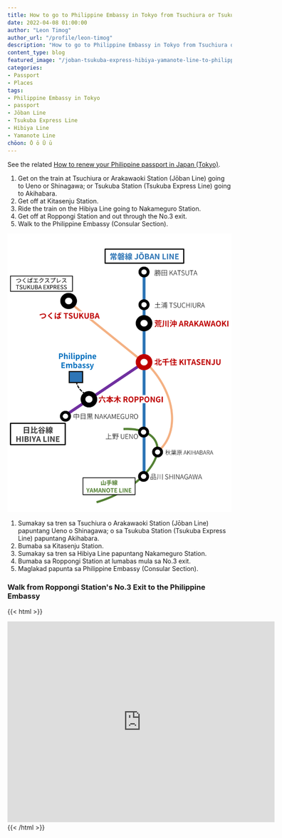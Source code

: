 ```yaml
---
title: How to go to Philippine Embassy in Tokyo from Tsuchiura or Tsukuba in Ibaraki
date: 2022-04-08 01:00:00
author: "Leon Timog"
author_url: "/profile/leon-timog"
description: "How to go to Philippine Embassy in Tokyo from Tsuchiura or Tsukuba using the Jōban Line or the Tsukuba Express Line"
content_type: blog
featured_image: "/joban-tsukuba-express-hibiya-yamanote-line-to-philippine-embassy-tokyo.png"
categories:
- Passport
- Places
tags:
- Philippine Embassy in Tokyo
- passport
- Jōban Line
- Tsukuba Express Line
- Hibiya Line
- Yamanote Line
chōon: Ō ō Ū ū
---
```

See the related [How to renew your Philippine passport in Japan (Tokyo)](https://timog.org/how-to-renew-philippine-passport-in-japan-tokyo/).

1. Get on the train at Tsuchiura or Arakawaoki Station (Jōban Line) going to Ueno or Shinagawa; or Tsukuba Station (Tsukuba Express Line) going to Akihabara.
2. Get off at Kitasenju Station.
3. Ride the train on the Hibiya Line going to Nakameguro Station.
4. Get off at Roppongi Station and out through the No.3 exit.
5. Walk to the Philippine Embassy (Consular Section).

![Jōban Line or the Tsukuba Express Line to Hibiya Line](joban-tsukuba-express-hibiya-yamanote-line-to-philippine-embassy-tokyo.png "From either Jōban or Tsukuba Express Line, get off at Kitasenju and change to the Hibiya Line going to Nakameguro.")

1. Sumakay sa tren sa Tsuchiura o Arakawaoki Station (Jōban Line) papuntang Ueno o Shinagawa; o sa Tsukuba Station (Tsukuba Express Line) papuntang Akihabara.
2. Bumaba sa Kitasenju Station.
3. Sumakay sa tren sa Hibiya Line papuntang Nakameguro Station.
4. Bumaba sa Roppongi Station at lumabas mula sa No.3 exit.
5. Maglakad papunta sa Philippine Embassy (Consular Section).

### Walk from Roppongi Station's No.3 Exit to the Philippine Embassy

{{< html >}}<div class="map">
<iframe src="https://www.google.com/maps/embed?pb=!1m25!1m12!1m3!1d2805.748592312223!2d139.73469905975915!3d35.66150402285431!2m3!1f0!2f0!3f0!3m2!1i1024!2i768!4f13.1!4m10!3e2!4m3!3m2!1d35.662945199999996!2d139.7319952!4m4!1s0x60188b9e9de55555%3A0xd5260d0a2dd31685!3m2!1d35.6597949!2d139.73543379999998!5e0!3m2!1sen!2sjp!4v1649394294457!5m2!1sen!2sjp" width="600" height="450" style="border:0;" allowfullscreen="" loading="lazy" referrerpolicy="no-referrer-when-downgrade"></iframe>
</div>{{< /html >}}

